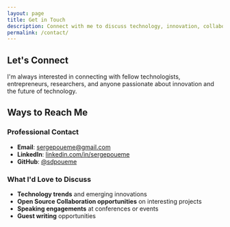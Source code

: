 ```yaml
---
layout: page
title: Get in Touch
description: Connect with me to discuss technology, innovation, collaboration opportunities, or just to say hello.
permalink: /contact/
---
```


## Let's Connect

I'm always interested in connecting with fellow technologists, entrepreneurs, researchers, and anyone passionate about innovation and the future of technology.

## Ways to Reach Me

### Professional Contact

- **Email**: [sergepoueme@gmail.com](mailto:sergepoueme@gmail.com)
- **LinkedIn**: [linkedin.com/in/sergepoueme](https://linkedin.com/in/sergepoueme)
- **GitHub**: [@sdpoueme](https://github.com/sdpoueme)

### What I'd Love to Discuss

- **Technology trends** and emerging innovations
- **Open Source Collaboration opportunities** on interesting projects
- **Speaking engagements** at conferences or events
- **Guest writing** opportunities

